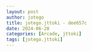 ```yaml
---
layout: post
author: jotego
title: jotego.jttoki - dee657c
date: 2024-06-28
categories: [Arcade, jttoki]
tags: [jotego.jttoki]
---
```


